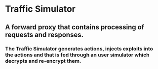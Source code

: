 # Traffic Simulator
## A forward proxy that contains processing of requests and responses.
### The Traffic Simulator generates actions, injects exploits into the actions and that is fed through an user simulator which decrypts and re-encrypt them.